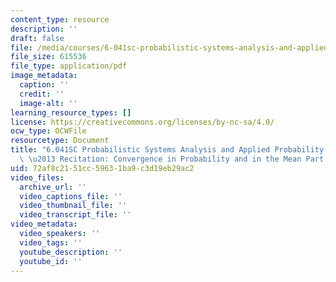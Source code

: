 ```yaml
---
content_type: resource
description: ''
draft: false
file: /media/courses/6-041sc-probabilistic-systems-analysis-and-applied-probability-fall-2013/72af8c2151cc59631ba9c3d19eb29ac2_MIT6_041SCF13_No32_Rec20_P2_ConvgProb1_Part_28a_29to_28d_29_300k.pdf
file_size: 615536
file_type: application/pdf
image_metadata:
  caption: ''
  credit: ''
  image-alt: ''
learning_resource_types: []
license: https://creativecommons.org/licenses/by-nc-sa/4.0/
ocw_type: OCWFile
resourcetype: Document
title: "6.041SC Probabilistic Systems Analysis and Applied Probability, Fall 2013Transcript\
  \ \u2013 Recitation: Convergence in Probability and in the Mean Part 1"
uid: 72af8c21-51cc-5963-1ba9-c3d19eb29ac2
video_files:
  archive_url: ''
  video_captions_file: ''
  video_thumbnail_file: ''
  video_transcript_file: ''
video_metadata:
  video_speakers: ''
  video_tags: ''
  youtube_description: ''
  youtube_id: ''
---
```

